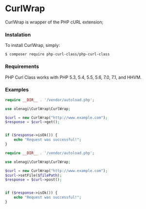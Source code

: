 # CurlWrap

CurlWrap is wrapper of the PHP cURL extension;

### Instalation
To install CurlWrap, simply:

    $ composer require php-curl-class/php-curl-class
### Requirements

PHP Curl Class works with PHP 5.3, 5.4, 5.5, 5.6, 7.0, 7.1, and HHVM.

### Examples

```php
require __DIR__ . '/vendor/autoload.php';

use olenagi\CurlWrap\CurlWrap;

$curl = new CurlWrap("http://www.example.com");
$response = $curl->get();


if ($response->isOk()) {
    echo "Request was successful!";
} 
```

```php
require __DIR__ . '/vendor/autoload.php';

use olenagi\CurlWrap\CurlWrap;

$curl = new CurlWrap("http://www.example.com");
$curl->setFile($filePath);
$response = $curl->post();


if ($response->isOk()) {
    echo "Request was successful!";
} 
```